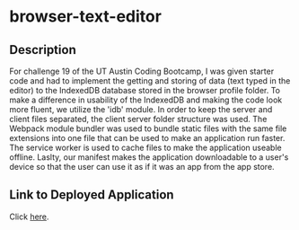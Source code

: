 # browser-text-editor

## Description
For challenge 19 of the UT Austin Coding Bootcamp, I was given starter code and had to implement the getting and storing of data (text typed in the editor) to the IndexedDB database stored in the browser profile folder. To make a difference in usability of the IndexedDB and making the code look more fluent, we utilize the 'idb' module. In order to keep the server and client files separated, the client server folder structure was used. The Webpack module bundler was used to bundle static files with the same file extensions into one file that can be used to make an application run faster. The service worker is used to cache files to make the application useable offline. Laslty, our manifest makes the application downloadable to a user's device so that the user can use it as if it was an app from the app store. 

## Link to Deployed Application
Click [here](https://browser-text-editor.herokuapp.com/).
